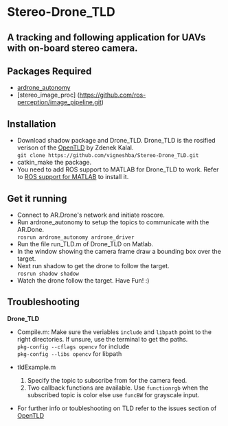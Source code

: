 # Stereo-Drone_TLD

## A tracking and following application for UAVs with on-board stereo camera.

## Packages Required
- [ardrone_autonomy](https://github.com/AutonomyLab/ardrone_autonomy)
- [stereo_image_proc] (https://github.com/ros-perception/image_pipeline.git)

## Installation
- Download shadow package and Drone_TLD. Drone_TLD is the rosified verison of the [OpenTLD](https://github.com/zk00006/OpenTLD) by Zdenek Kalal.   
`git clone https://github.com/vigneshba/Stereo-Drone_TLD.git`
- catkin_make the package.
- You need to add ROS support to MATLAB for Drone_TLD to work. Refer to [ROS support for MATLAB](http://www.mathworks.com/hardware-support/robot-operating-system.html?refresh=true) to install it.

## Get it running
- Connect to AR.Drone's network and initiate roscore.
- Run ardrone_autonomy to setup the topics to communicate with the AR.Done.  
`rosrun ardrone_autonomy ardrone_driver`
- Run the file run_TLD.m of Drone_TLD on Matlab.
- In the window showing the camera frame draw a bounding box over the target.
- Next run shadow to get the drone to follow the target.   
`rosrun shadow shadow`
- Watch the drone follow the target. Have Fun! :)
 
## Troubleshooting

**Drone_TLD**

- Compile.m: Make sure the veriables `include` and `libpath` point to the right directories. If unsure, use the terminal to get the paths.  
`pkg-config --cflags opencv` for include   
`pkg-config --libs opencv` for libpath
	
- tldExample.m  
	1) Specify the topic to subscribe from for the camera feed.  
	2) Two callback functions are available. Use `functionrgb` when the subscribed topic is color else use `funcBW` for grayscale input.

- For further info or toubleshooting on TLD refer to the issues section of [OpenTLD](https://github.com/zk00006/OpenTLD)
